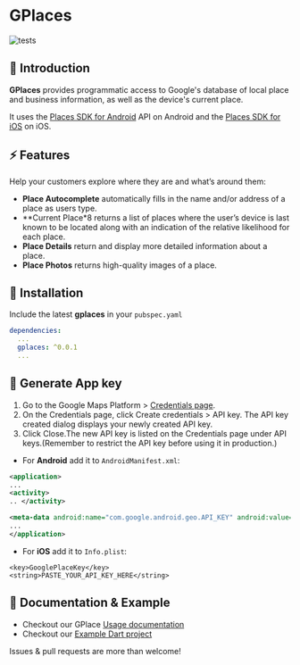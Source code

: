 # GPlaces

![tests](https://github.com/factoryplus/gplaces-flutter/actions/workflows/main.yml/badge.svg?branch=master)

## 👋 Introduction
**GPlaces** provides programmatic access to Google's database of local place and business information, as well as the device's current place.

It uses the [Places SDK for Android](https://developers.google.com/maps/documentation/places/android-sdk/overview) API on Android and the [Places SDK for iOS](https://developers.google.com/maps/documentation/places/ios-sdk/overview) on iOS.

## ⚡ Features
Help your customers explore where they are and what’s around them:

* **Place Autocomplete** automatically fills in the name and/or address of a place as users type.
* **Current Place*8 returns a list of places where the user’s device is last known to be located along with an indication of the relative likelihood for each place.
* **Place Details** return and display more detailed information about a place.
* **Place Photos** returns high-quality images of a place.

## 🚀 Installation
Include the latest **gplaces** in your `pubspec.yaml`
```yaml
dependencies:
  ...
  gplaces: ^0.0.1
  ...
```

## 🔑 Generate App key
1. Go to the Google Maps Platform > [Credentials page](https://console.cloud.google.com/projectselector2/google/maps-apis/credentials).
2. On the Credentials page, click Create credentials > API key. The API key created dialog displays your newly created API key.
3. Click Close.The new API key is listed on the Credentials page under API keys.(Remember to restrict the API key before using it in production.)

* For **Android** add it to `AndroidManifest.xml`:
```xml
<application>  
...  
<activity>  
.. </activity>

<meta-data android:name="com.google.android.geo.API_KEY" android:value="PASTE_YOUR_API_KEY_HERE"/>  
...  
</application>  
```

* For **iOS** add it to `Info.plist`:
```plist
<key>GooglePlaceKey</key>
<string>PASTE_YOUR_API_KEY_HERE</string>
```

## 📑 Documentation & Example
* Checkout our GPlace [Usage documentation](doc/USAGE.md)
* Checkout our [Example Dart project](./example)

Issues & pull requests are more than welcome!
